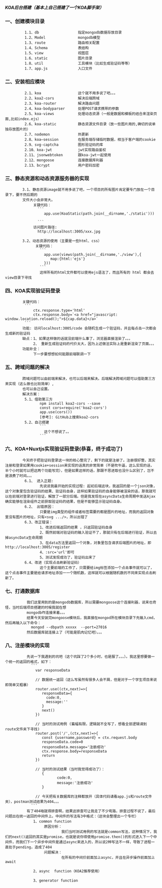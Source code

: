 #####                KOA后台搭建（基本上自己搭建了一个KOA脚手架）
###    一、创建模块目录
             1.1、db                  指定mongodb数据存放目录
             1.2、Model               mongodb模型
             1.3、route               路由相关配置
             1.4、Schema              表结构
             1.5、view                视图层
             1.6、static              图片目录
             1.8、util                工具模块（比如生成验证码等等）
             1.7、app.js              入口文件

###    二、安装相应模块
             2.1、koa                 这个就不用多说了吧。。。
             2.2、koa2-cors           解决后端跨域
             2.3、koa-router          解决路由问题
             2.4、koa-bodyparser      处理POST请求携带的参数
             2.5、koa-views           处理动态资源（一般是数据和模板的结合来渲染页面,比如index.ejs）
             2.6、koa-static          静态资源文件目录（放一些图片用的,确切的说单独存放图片的）
             2.7、nodemon             热更新
             2.8、koa—session         在服务端存储临时数据，相当于客户端的cookie   
             2.9、svg-captcha         图形验证码的库
             2.10、koa-jwt            jwt实现路由鉴权
             2.11、jsonwebtoken       跟koa-jwt一起使用
             2.12、mongoose           连接数据库利器
             2.13、bcrypt             用户密码加密

###    三、静态资源和动态资源服务器的实现
            3.1、静态资源image就不用多说了吧，一个项目的所有图片肯定要专门放在一个目录下，要不然后期的
            文件大小会非常大。
                 关键代码：
                   ```
                      app.use(KoaStatic(path.join(__dirname,'./static')))
        
                   ```
                 访问图片路径:
                   http://localhost:3005/xxx.jpg

            3.2、动态资源的使用（主要是一些html、css）
                  关键代码：
                    ```
                      app.use(views(path.join(__dirname,'./view'),{
                         map:{html:'ejs'}
                      })) 
                    ```
                    这样所有的html文件都可以使用ejs语法了，而且所有的 html 都会去view目录下寻找

###    四、KOA实现验证码登录
            关键代码：
             ```
                 ctx.response.type='html'
                 ctx.response.body=`<a href="javascript: window.location.reload();">${cap.data}</a>`
             ```
            功能: 访问localhost:3005/code 会随机生成一个验证码，并且每点击一次都会生成新的验证码
            缺点：1、如果这样做的话就没前端什么事了，浏览器直接渲染了。。。
                 2、 重新生成验证码的代价太大，因为上述做法实际上是重新渲染了页面。。。
            功能补全：
                 下一步要想想如何能跟前端联调一下

###    五、跨域问题的解决
            跨域问题可以由前端来解决，也可以后端来解决。后端解决跨域问题可以借助第三方来实现（这么做也比较简单）,
            也可以自己设置。
            解决方案：
             5.1、借助第三方
                    npm install koa2-cors --save
                    const cors=require('koa2-cors')
                    app.use(cors())
                    [参考]: GitHub上搜索koa2-cors              
             5.2、自己搭建
                    ```
                      这个不想说了。。
                    ```


###    六、KOA+Nuxtjs实现验证码登录(恭喜，终于成功了)
            今天终于把验证码登录这一块的核心整完了，剩下的就是注册了。注册很好整，其实注册和登录如果用cookie+session来实现的话真的非常简单（不是吹牛逼，这么实现的话，半个小时就可以把这两个功能写完），但是如果这样的话，那跟不思进取也没什么区别了，岂不是浪费了时间。。。
             6.1、 进入正题:
                    先说说我最开始的实现过程: 起初后端这块，我返回的是一个json对象，这个对象里包含验证码的结果、验证码自身，这样如果验证码的自身能够被渲染的话，那我就可以在前端对登录进行验证，解放了一部分后端。但是我发现在asyncData生命周期中发送Ajax确实能够在渲染组件之前获取验证码的结果，但是不能够显示验证码自身。
             6.2、 出错原因：
                    只要是img类型的组件或者标签需要的都是图片的地址，而我的返回对象里没有图片的地址，只有<svg .../>，所以出错了
             6.3、改正错误：
                    1、改进后端返回的结果 ，只返回验证码自身
                    2、既然前端对验证码的输入验证不了，那就只有在后端进行验证，所以去掉asyncData生命周期
                    3、在data方法里返回一个对象，对象里包含请求后端图片的地址，即http://localhost:3005/register
                    4、:src='url'即可
                    5、测试发现成功了，验证码出来了
             6.4、改进（实现点击刷新验证码）
                    这个主要前端的工作了，只需要给img标签添加一个点击事件就可以了，这个点击事件主要是给请求地址添加一一个随机数，这样就可以根据随机数的不同来实现点击刷新了。             

###     七、打通数据库
              我们这里用到的是mongodb数据库，所以需要mongoose这个连接利器，说来也奇怪，当时后端项目搭建的时候我就在想
              mongodb咋连接来着。。。
              结果今天安装完mongoose模块后，我直接在mongod所在模块目录下先输入cmd，然后再输入以下命令：
                mongod --dbpath xxxxx  --port=27016
              然后数据库就连接上了（可能是肌肉记忆吧）。。。

###      八、注册模块的实现
              先说一下我遇到的坑吧（这个坑踩了2个多小时，也是服了。。。）。我这里想要做一个统一的返回的格式，如下：
                ```
                  var responseData

                  // 数据统一返回（这么写虽然有很多人会不屑，但是对于一个学生项目来说即简单又粗暴）
                  router.use((ctx,next)=>{
                     responseData={
                       code:0,
                       message:''
                     }
                     next()
                  })

                  // 当时的测试用例 (篇幅有限，逻辑就不全写了，想看全部逻辑请到route文件夹下寻找)
                  router.post('/',(ctx,next)=>{
                     const {username,password} = ctx.request.body
                     responseData.code=0
                     responseData.message='注册成功'
                     ctx.response.body=responseData  
                     return 
                  })

                  // 当时的测试结果（当时我觉得成功了）：
                     {
                            code:0,
                            message:'注册成功'
                     }

                  // 今天把有关数据库的注释都放开（具体代码请看app.js和route文件夹），postman测试结果为404。。。
                ```
              有了404咱就得排查啊，结果这排查可让我走了不少弯路，排查过程不说了，最后问题出在统一返回的中间件上。中间件的写法有3中格式：（这块会整理出一个专栏）
                 1、common function
                      原因分析：
                              我们当时测试用例的写法就是common写法，这种情况下，我们的next()返回的其实是promise，也就是说你得使用promise.then()的形式进入下一个中间件，而我们下一个异步中间件是通过async来进入的，所以说2种写法不一样，导致了进程一直处于pending，造成了404
                      问题解决：
                              在所有的中间价前面加上async，并且在异步操作前面加上await
                 
                 2、async  function（KOA2推荐使用）

                 3、generator function              